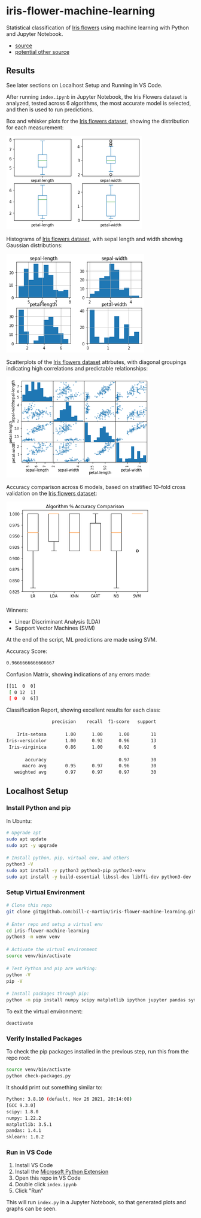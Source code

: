 # iris-flower-machine-learning

Statistical classification of [Iris flowers](https://raw.githubusercontent.com/jbrownlee/Datasets/master/iris.csv) using machine learning with Python and Jupyter Notebook.

- [source](https://machinelearningmastery.com/machine-learning-in-python-step-by-step/)
- [potential other source](https://medium.com/gft-engineering/start-to-learn-machine-learning-with-the-iris-flower-classification-challenge-4859a920e5e3)

## Results

See later sections on Localhost Setup and Running in VS Code.

After running `index.ipynb` in Jupyter Notebook, the Iris Flowers dataset is analyzed, tested across 6 algorithms, the most accurate model is selected, and then is used to run predictions.

Box and whisker plots for the [Iris flowers dataset](https://raw.githubusercontent.com/jbrownlee/Datasets/master/iris.csv), showing the distribution for each measurement:

![alt text](output/dataset-distribution.png)

Histograms of [Iris flowers dataset](https://raw.githubusercontent.com/jbrownlee/Datasets/master/iris.csv), with sepal length and width showing Gaussian distributions:

![alt text](output/dataset-histograms.png)

Scatterplots of the [Iris flowers dataset](https://raw.githubusercontent.com/jbrownlee/Datasets/master/iris.csv) attrbutes, with diagonal groupings indicating high correlations and predictable relationships:

![alt text](output/dataset-attribute-scatterplots.png)

Accuracy comparison across 6 models, based on stratified 10-fold cross validation on the [Iris flowers dataset](https://raw.githubusercontent.com/jbrownlee/Datasets/master/iris.csv):

![alt text](output/algorithm-accuracy-comparison.png)

Winners:

- Linear Discriminant Analysis (LDA)
- Support Vector Machines (SVM)

At the end of the script, ML predictions are made using SVM.

Accuracy Score:

```bash
0.9666666666666667
```

Confusion Matrix, showing indications of any errors made:

```bash
[[11  0  0]
 [ 0 12  1]
 [ 0  0  6]]
```

Classification Report, showing excellent results for each class:
```bash
                 precision    recall  f1-score   support

    Iris-setosa       1.00      1.00      1.00        11
Iris-versicolor       1.00      0.92      0.96        13
 Iris-virginica       0.86      1.00      0.92         6

       accuracy                           0.97        30
      macro avg       0.95      0.97      0.96        30
   weighted avg       0.97      0.97      0.97        30
```

## Localhost Setup

### Install Python and pip

In Ubuntu:

```bash
# Upgrade apt
sudo apt update
sudo apt -y upgrade

# Install python, pip, virtual env, and others
python3 -V
sudo apt install -y python3 python3-pip python3-venv
sudo apt install -y build-essential libssl-dev libffi-dev python3-dev
```

### Setup Virtual Environment

```bash
# Clone this repo
git clone git@github.com:bill-c-martin/iris-flower-machine-learning.git

# Enter repo and setup a virtual env
cd iris-flower-machine-learning
python3 -m venv venv

# Activate the virtual environment
source venv/bin/activate

# Test Python and pip are working:
python -V
pip -V

# Install packages through pip:
python -m pip install numpy scipy matplotlib ipython jupyter pandas sympy nose sklearn
```

To exit the virtual environment:

```bash
deactivate
```

### Verify Installed Packages

To check the pip packages installed in the previous step, run this from the repo root:

```bash
source venv/bin/activate
python check-packages.py
```

It should print out something similar to:

```bash
Python: 3.8.10 (default, Nov 26 2021, 20:14:08)
[GCC 9.3.0]
scipy: 1.8.0
numpy: 1.22.2
matplotlib: 3.5.1
pandas: 1.4.1
sklearn: 1.0.2
```

### Run in VS Code

1. Install VS Code
2. Install the [Microsoft Python Extension](https://marketplace.visualstudio.com/items?itemName=ms-python.python)
3. Open this repo in VS Code
4. Double click `index.ipynb`
5. Click "Run"

This will run `index.py` in a Jupyter Notebook, so that generated plots and graphs can be seen.

